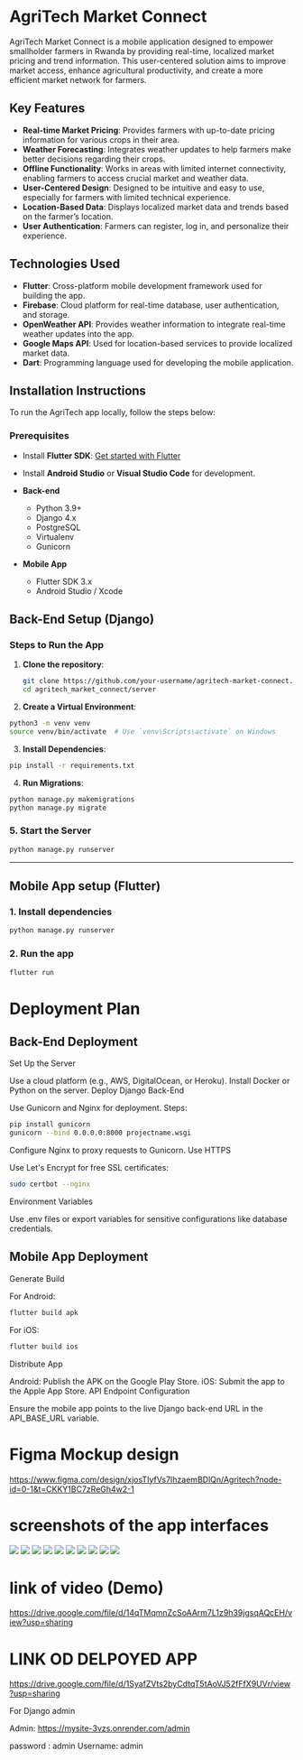 # AgriTech Market Connect

AgriTech Market Connect is a mobile application designed to empower smallholder farmers in Rwanda by providing real-time, localized market pricing and trend information. This user-centered solution aims to improve market access, enhance agricultural productivity, and create a more efficient market network for farmers.

## Key Features

- **Real-time Market Pricing**: Provides farmers with up-to-date pricing information for various crops in their area.
- **Weather Forecasting**: Integrates weather updates to help farmers make better decisions regarding their crops.
- **Offline Functionality**: Works in areas with limited internet connectivity, enabling farmers to access crucial market and weather data.
- **User-Centered Design**: Designed to be intuitive and easy to use, especially for farmers with limited technical experience.
- **Location-Based Data**: Displays localized market data and trends based on the farmer’s location.
- **User Authentication**: Farmers can register, log in, and personalize their experience.
  
## Technologies Used

- **Flutter**: Cross-platform mobile development framework used for building the app.
- **Firebase**: Cloud platform for real-time database, user authentication, and storage.
- **OpenWeather API**: Provides weather information to integrate real-time weather updates into the app.
- **Google Maps API**: Used for location-based services to provide localized market data.
- **Dart**: Programming language used for developing the mobile application.

## Installation Instructions

To run the AgriTech app locally, follow the steps below:

### Prerequisites

- Install **Flutter SDK**: [Get started with Flutter](https://flutter.dev/docs/get-started/install)
- Install **Android Studio** or **Visual Studio Code** for development.

- **Back-end**
  - Python 3.9+  
  - Django 4.x  
  - PostgreSQL  
  - Virtualenv  
  - Gunicorn  

- **Mobile App**
  - Flutter SDK 3.x  
  - Android Studio / Xcode  


## Back-End Setup (Django)

### Steps to Run the App

1. **Clone the repository**:
   ```bash
   git clone https://github.com/your-username/agritech-market-connect.git
   cd agritech_market_connect/server


 2. **Create a Virtual Environment**:
```bash
python3 -m venv venv
source venv/bin/activate  # Use `venv\Scripts\activate` on Windows
```

 3. **Install Dependencies**:
```bash
pip install -r requirements.txt
```
 4. **Run Migrations**:
```bash
python manage.py makemigrations
python manage.py migrate
```

### 5. Start the Server
```bash
python manage.py runserver
``` 
------

## Mobile App setup (Flutter)

### 1. Install dependencies
```bash
python manage.py runserver
```

### 2. Run the app
```bash
flutter run
```


# Deployment Plan
## Back-End Deployment
Set Up the Server

Use a cloud platform (e.g., AWS, DigitalOcean, or Heroku).
Install Docker or Python on the server.
Deploy Django Back-End

Use Gunicorn and Nginx for deployment.
Steps:
```bash
pip install gunicorn
gunicorn --bind 0.0.0.0:8000 projectname.wsgi
```
Configure Nginx to proxy requests to Gunicorn.
Use HTTPS

Use Let's Encrypt for free SSL certificates:
```bash
sudo certbot --nginx
```
Environment Variables

Use .env files or export variables for sensitive configurations like database credentials.

## Mobile App Deployment
Generate Build

For Android:
```bash
flutter build apk
```
For iOS:
```bash
flutter build ios
```

Distribute App

Android: Publish the APK on the Google Play Store.
iOS: Submit the app to the Apple App Store.
API Endpoint Configuration

Ensure the mobile app points to the live Django back-end URL in the API_BASE_URL variable.

# Figma Mockup design
   
   https://www.figma.com/design/xjosTIyfVs7IhzaemBDlQn/Agritech?node-id=0-1&t=CKKY1BC7zReGh4w2-1


# screenshots of the app interfaces

<img src="1.jpeg">
<img src="2.jpeg">
<img src="3.jpeg">
<img src="4.jpeg">
<img src="5.jpeg">
<img src="6.jpeg">
<img src="7.jpeg">
<img src="8.jpeg">
<img src="9.jpeg">
<img src="10.jpeg">




# link of video (Demo)

https://drive.google.com/file/d/14qTMqmnZcSoAArm7L1z9h39jgsqAQcEH/view?usp=sharing

# LINK OD DELPOYED APP

https://drive.google.com/file/d/1SyafZVts2byCdtqT5tAoVJ52fFfX9UVr/view?usp=sharing

For Django admin   

Admin:
https://mysite-3vzs.onrender.com/admin

password : admin
Username: admin

